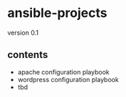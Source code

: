 # ansible-projects
version 0.1

## contents
 - apache configuration playbook
 - wordpress configuration playbook
 - tbd
 
